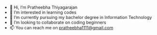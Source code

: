 - 👋 Hi, I’m Pratheebha Thiyagarajan
- 👀 I’m interested in learning codes
- 🌱 I’m currently pursuing my bachelor degree in Information Technology
- 💞️ I’m looking to collaborate on coding beginners
- 📫 You can reach me on pratheebha1111@gmail.com

<!---
Prathee11/Prathee11 is a ✨ special ✨ repository because its `README.md` (this file) appears on your GitHub profile.
You can click the Preview link to take a look at your changes.
--->
